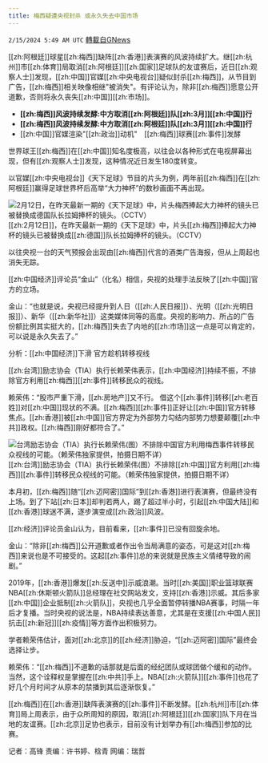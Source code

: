 ```yaml
---
title: 梅西疑遭央视封杀 或永久失去中国市场
---
```

`2/15/2024 5:49 AM UTC` [轉載自GNews](https://gnews.org/articles/2310978)

[[zh:阿根廷]]球星[[zh:梅西]]缺阵[[zh:香港]]表演赛的风波持续扩大。继[[zh:杭州]]市[[zh:体育]]局取消[[zh:阿根廷]][[zh:国家]]足球队的友谊赛后，近日[[zh:观察人士]]发现，[[zh:中国]]官媒[[zh:中央电视台]]疑似封杀[[zh:梅西]]，从节目到广告，[[zh:梅西]]相关映像相继"被消失"。有评论认为，除非[[zh:梅西]]愿意公开道歉，否则将永久丧失[[zh:中国]][[zh:市场]]。
* **[[zh:梅西]]风波持续发酵:中方取消[[zh:阿根廷]]队[[zh:3月]][[zh:中国]]行**
* **[[zh:梅西]]风波持续发酵:中方取消[[zh:阿根廷]]队[[zh:3月]][[zh:中国]]行**
* [[zh:中国]]官媒渲染"[[zh:政治]]动机"　[[zh:梅西]]球赛[[zh:事件]]发酵

世界球王[[zh:梅西]]在[[zh:中国]]知名度极高，以往会以各种形式在电视屏幕出现，但有[[zh:观察人士]]发现，这种情况近日发生180度转变。

以官媒[[zh:中央电视台]]《天下足球》节目的片头为例，两年前[[zh:梅西]]在[[zh:阿根廷]]赢得足球世界杯后高举“大力神杯”的数秒画面不再出现。

![2月12日，在昨天最新一期的《天下足球》中，片头梅西捧起大力神杯的镜头已被替换成德国队长拉姆捧杯的镜头。（CCTV）](https://www.rfa.org/mandarin/yataibaodao/kejiaowen/gf-02152024071751.html/ggnjm84xaaankhv.jpg/@@images/984b5c57-3680-439e-9ace-d311f583f192.jpeg "2月12日，在昨天最新一期的《天下足球》中，片头梅西捧起大力神杯的镜头已被替换成德国队长拉姆捧杯的镜头。（CCTV）") [[zh:2月12日]]，在昨天最新一期的《天下足球》中，片头[[zh:梅西]]捧起大力神杯的镜头已被替换成[[zh:德国]]队长拉姆捧杯的镜头。（CCTV）

以往央视一台的天气预报会出现由[[zh:梅西]]代言的酒类广告海报，但从上周起也消失无踪。

[[zh:中国经济]]评论员“金山”（化名）相信，央视的处理手法反映了[[zh:中国]]官方的立场。

金山：“也就是说，央视已经提升到人日（[[zh:人民日报]]）、光明（[[zh:光明日报]]）、新华（[[zh:新华社]]）这类媒体同等的高度。央视的影响力、所占的广告份额比例其实挺大的，[[zh:梅西]]失去了内地的[[zh:市场]]这一点是可以肯定的，可以说是永久失去了。”

分析：[[zh:中国经济]]下滑 官方趁机转移视线

[[zh:台湾]]励志协会（TIA）执行长赖荣伟表示，[[zh:中国经济]]持续不振，不排除官方利用[[zh:梅西]][[zh:事件]]转移民众的视线。

赖荣伟：“股市严重下滑，[[zh:房地产]]又不行。 借这个[[zh:事件]]转移[[zh:老百姓]]对[[zh:中国]]现状的不满。[[zh:梅西]][[zh:事件]]正好让[[zh:中国]]官方转移焦点。[[zh:香港]]被[[zh:中国]]官方界定为外部势力勾结内部势力想要颠覆[[zh:中共]]政权。[[zh:梅西]]刚好都符合了。”

![台湾励志协会（TIA）执行长赖荣伟(图）不排除中国官方利用梅西事件转移民众视线的可能。（赖荣伟独家提供，拍摄日期不详）](https://www.rfa.org/mandarin/yataibaodao/kejiaowen/gf-02152024071751.html/m0215gf.jpg/@@images/eb773257-1830-4c22-90da-5564b999cf12.jpeg "台湾励志协会（TIA）执行长赖荣伟(图）不排除中国官方利用梅西事件转移民众视线的可能。（赖荣伟独家提供，拍摄日期不详）") [[zh:台湾]]励志协会（TIA）执行长赖荣伟(图）不排除[[zh:中国]]官方利用[[zh:梅西]][[zh:事件]]转移民众视线的可能。（赖荣伟独家提供，拍摄日期不详）

本月初，[[zh:梅西]]随“[[zh:迈阿密]]国际”到[[zh:香港]]进行表演赛，但最终没有上场。到了下站[[zh:日本]]却判若两人，踢了超过半小时，引起[[zh:中国大陆]]和[[zh:香港]]球迷不满，逐步演变成[[zh:政治]]风波。

[[zh:经济]]评论员金山认为，目前看来，[[zh:事件]]已没有回旋余地。

金山：“除非[[zh:梅西]]公开道歉或者作出令当局满意的姿态，可是这对[[zh:梅西]]来说也是不可接受的。这起[[zh:事件]]总的来说就是民族主义情绪导致的闹剧。”

2019年，[[zh:香港]]爆发[[zh:反送中]]示威浪潮。当时[[zh:美国]]职业篮球联赛NBA[[zh:休斯顿火箭队]]总经理在社交网站发文，支持[[zh:香港]]示威。其后多家[[zh:中国]]企业抵制[[zh:火箭队]]，央视也几乎全面暂停转播NBA赛事，时隔一年后才复播。当时央视的说法是，NBA持续表达善意，尤其是在支援[[zh:中国人民]]抗击[[zh:新冠]][[zh:疫情]]等方面作出积极努力。

学者赖荣伟估计，面对[[zh:北京]]的[[zh:经济]]胁迫，“[[zh:迈阿密]]国际”最终会选择让步。

赖荣伟：“[[zh:梅西]]不道歉的话那就是后面的经纪团队或球团做个缓和的动作。当然，这个诠释权是掌握在[[zh:中共]]手上。NBA[[zh:火箭队]][[zh:事件]]也花了好几个月时间才从原本的禁播到其后逐渐恢复。”

[[zh:梅西]]在[[zh:香港]]缺阵表演赛的[[zh:事件]]不断发酵。[[zh:杭州]]市[[zh:体育]]局上周表示，由于众所周知的原因，取消[[zh:阿根廷]][[zh:国家]]队下月在当地的友谊赛。[[zh:北京]]足协也表示，目前没有计划举办有[[zh:梅西]]参加的比赛。

记者：高锋    责编：许书婷、梒青    网编：瑞哲
